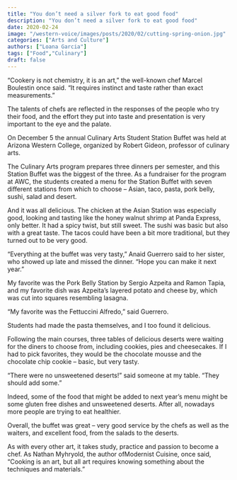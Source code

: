 ```yaml
---
title: "You don’t need a silver fork to eat good food"
description: "You don’t need a silver fork to eat good food"
date: 2020-02-24
image: "/western-voice/images/posts/2020/02/cutting-spring-onion.jpg"
categories: ["Arts and Culture"]
authors: ["Loana Garcia"]
tags: ["Food","Culinary"]
draft: false
---
```

“Cookery is not chemistry, it is an art,” the well-known chef Marcel Boulestin once said. “It requires instinct and taste rather than exact measurements.”

The talents of chefs are reflected in the responses of the people who try their food, and the effort they put into taste and presentation is very important to the eye and the palate.

On December 5 the annual Culinary Arts Student Station Buffet was held at Arizona Western College, organized by Robert Gideon, professor of culinary arts.

The Culinary Arts program prepares three dinners per semester, and this Station Buffet was the biggest of the three. As a fundraiser for the program at AWC, the students created a menu for the Station Buffet with seven different stations from which to choose – Asian, taco, pasta, pork belly, sushi, salad and desert.

And it was all delicious. The chicken at the Asian Station was especially good, looking and tasting like the honey walnut shrimp at Panda Express, only better. It had a spicy twist, but still sweet. The sushi was basic but also with a great taste. The tacos could have been a bit more traditional, but they turned out to be very good.

“Everything at the buffet was very tasty,” Anaid Guerrero said to her sister, who showed up late and missed the dinner. “Hope you can make it next year.”

My favorite was the Pork Belly Station by Sergio Azpeita and Ramon Tapia, and my favorite dish was Azpeita’s layered potato and cheese by, which was cut into squares resembling lasagna.

“My favorite was the Fettuccini Alfredo,” said Guerrero.

Students had made the pasta themselves, and I too found it delicious.

Following the main courses, three tables of delicious deserts were waiting for the diners to choose from, including cookies, pies and cheesecakes. If I had to pick favorites, they would be the chocolate mousse and the chocolate chip cookie – basic, but very tasty.

“There were no unsweetened deserts!” said someone at my table. “They should add some.”

Indeed, some of the food that might be added to next year’s menu might be some gluten free dishes and unsweetened deserts. After all, nowadays more people are trying to eat healthier.

Overall, the buffet was great – very good service by the chefs as well as the waiters, and excellent food, from the salads to the deserts.

As with every other art, it takes study, practice and passion to become a chef. As Nathan Myhryold, the author ofModernist Cuisine, once said, “Cooking is an art, but all art requires knowing something about the techniques and materials.”